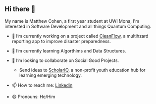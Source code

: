 ## Hi there 👋

My name is Matthew Cohen, a first year student at UWI Mona, I'm interested in Software Development and all things Quantum Computing.

- 🔭 I’m currently working on a project called [CleanFlow](https://github.com/Mattboss10/ProjectCleanFlow), a multihzard reporting app to improve disaster preparedness. 

- 📖 I’m currently learning Algorthims and Data Structures.

- 👯 I’m looking to collaborate on Social Good Projects.
  - Send ideas to [ScholarIQ](https://www.Scholar-iq.org), a non-profit youth education hub for learning emerging technology.

- 📫 How to reach me: [Linkedin](https://www.linkedin.com/in/matthew-a-cohen/) 

- 😄 Pronouns: He/Him
